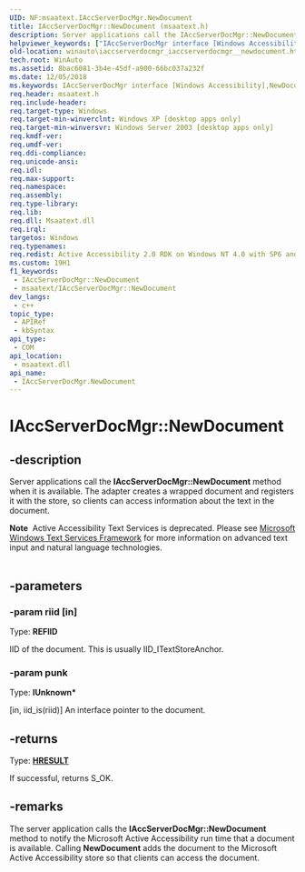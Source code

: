 ```yaml
---
UID: NF:msaatext.IAccServerDocMgr.NewDocument
title: IAccServerDocMgr::NewDocument (msaatext.h)
description: Server applications call the IAccServerDocMgr::NewDocument method when it is available. The adapter creates a wrapped document and registers it with the store, so clients can access information about the text in the document.
helpviewer_keywords: ["IAccServerDocMgr interface [Windows Accessibility]","NewDocument method","IAccServerDocMgr.NewDocument","IAccServerDocMgr::NewDocument","NewDocument","NewDocument method [Windows Accessibility]","NewDocument method [Windows Accessibility]","IAccServerDocMgr interface","_msaa_IAccServerDocMgr_NewDocument","msaa.iaccserverdocmgr_iaccserverdocmgr__newdocument","msaatext/IAccServerDocMgr::NewDocument","winauto.iaccserverdocmgr_iaccserverdocmgr__newdocument"]
old-location: winauto\iaccserverdocmgr_iaccserverdocmgr__newdocument.htm
tech.root: WinAuto
ms.assetid: 8bac6081-3b4e-45df-a900-66bc037a232f
ms.date: 12/05/2018
ms.keywords: IAccServerDocMgr interface [Windows Accessibility],NewDocument method, IAccServerDocMgr.NewDocument, IAccServerDocMgr::NewDocument, NewDocument, NewDocument method [Windows Accessibility], NewDocument method [Windows Accessibility],IAccServerDocMgr interface, _msaa_IAccServerDocMgr_NewDocument, msaa.iaccserverdocmgr_iaccserverdocmgr__newdocument, msaatext/IAccServerDocMgr::NewDocument, winauto.iaccserverdocmgr_iaccserverdocmgr__newdocument
req.header: msaatext.h
req.include-header: 
req.target-type: Windows
req.target-min-winverclnt: Windows XP [desktop apps only]
req.target-min-winversvr: Windows Server 2003 [desktop apps only]
req.kmdf-ver: 
req.umdf-ver: 
req.ddi-compliance: 
req.unicode-ansi: 
req.idl: 
req.max-support: 
req.namespace: 
req.assembly: 
req.type-library: 
req.lib: 
req.dll: Msaatext.dll
req.irql: 
targetos: Windows
req.typenames: 
req.redist: Active Accessibility 2.0 RDK on Windows NT 4.0 with SP6 and later and Windows 98
ms.custom: 19H1
f1_keywords:
 - IAccServerDocMgr::NewDocument
 - msaatext/IAccServerDocMgr::NewDocument
dev_langs:
 - c++
topic_type:
 - APIRef
 - kbSyntax
api_type:
 - COM
api_location:
 - msaatext.dll
api_name:
 - IAccServerDocMgr.NewDocument
---
```


# IAccServerDocMgr::NewDocument


## -description

Server applications call the <b>IAccServerDocMgr::NewDocument</b> method when it is available. The adapter creates a wrapped document and registers it with the store, so clients can access information about the text in the document.
<div class="alert"><b>Note</b>  Active Accessibility Text Services is deprecated. Please see     
<a href="/windows/win32/tsf/text-services-framework">Microsoft Windows Text Services Framework</a> for more information on advanced text input and natural language technologies.
		</div><div> </div>

## -parameters

### -param riid [in]

Type: <b>REFIID</b>

IID of the document. This is usually IID_ITextStoreAnchor.

### -param punk

Type: <b>IUnknown*</b>

[in, iid_is(riid)] An interface pointer to the document.

## -returns

Type: <b><a href="/windows/desktop/WinProg/windows-data-types">HRESULT</a></b>

If successful, returns S_OK.

## -remarks

The server application calls the <b>IAccServerDocMgr::NewDocument</b> method to notify the Microsoft Active Accessibility run time that a document is available. Calling <b>NewDocument</b> adds the document to the Microsoft Active Accessibility store so that clients can access the document.